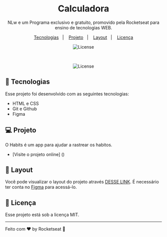 <h1 align="center"> Calculadora </h1>

<p align="center">
NLw e um Programa exclusivo e gratuito, promovido pela Rocketseat para ensino de tecnologias WEB. <br/>


<p align="center">
  <a href="#-tecnologias">Tecnologias</a>&nbsp;&nbsp;&nbsp;|&nbsp;&nbsp;&nbsp;
  <a href="#-projeto">Projeto</a>&nbsp;&nbsp;&nbsp;|&nbsp;&nbsp;&nbsp;
  <a href="#-layout">Layout</a>&nbsp;&nbsp;&nbsp;|&nbsp;&nbsp;&nbsp;
  <a href="#memo-licença">Licença</a>
</p>

<p align="center">
  <img alt="License" src="https://www.figma.com/file/U8wE0VUpx1XS2pmxCC6ONU/%23boraCodar---Desafio-5-(Community)?type=design&t=4N28wMeZfr9zUJSd-6">
</p>

<br>

<p align="center">
   <img alt="License" src="https://img.shields.io/static/v1?label=license&message=MIT&color=49AA26&labelColor=000000">

</p>

## 🚀 Tecnologias

Esse projeto foi desenvolvido com as seguintes tecnologias:

- HTML e CSS
- Git e Github
- Figma

## 💻 Projeto

O Habits é um app para ajudar a rastrear os habitos.

- [Visite o projeto online] ()

## 🔖 Layout

Você pode visualizar o layout do projeto através [DESSE LINK](https://www.figma.com/file/plyYG6KR0hIxXulJEHEpnJ/Habits-(e)-(Community)?node-id=75%3A128&mode=dev). É necessário ter conta no [Figma](https://figma.com) para acessá-lo.

## :memo: Licença

Esse projeto está sob a licença MIT.

---

Feito com ♥ by Rocketseat :wave:
